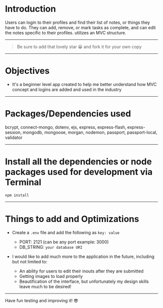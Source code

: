 # Introduction

Users can login to their profiles and find their list of notes, or things they have to do. They can add, remove, or mark tasks as complete, and can edit the notes specific to their profiles. utilizes an MVC structure.

---

> Be sure to add that lovely star 😀 and fork it for your own copy

---

# Objectives

- It's a beginner level app created to help me better understand how MVC concept and logins are added and used in the industry

---

# Packages/Dependencies used 

bcrypt, connect-mongo, dotenv, ejs, express, express-flash, express-session, mongodb, mongoose, morgan, nodemon, passport, passport-local, validator

---

# Install all the dependencies or node packages used for development via Terminal

`npm install` 

---

# Things to add and Optimizations

- Create a `.env` file and add the following as `key: value` 
  - PORT: 2121 (can be any port example: 3000) 
  - DB_STRING: `your database URI`
 
- I would like to add much more to the application in the future, including but not limited to:
  - An ability for users to edit their inouts after they are submitted
  - Getting images to load properly
  - Beautification of the interface, but unfortunately my design skills leave much to be desired!
 
 ---
 
 Have fun testing and improving it! 😎


